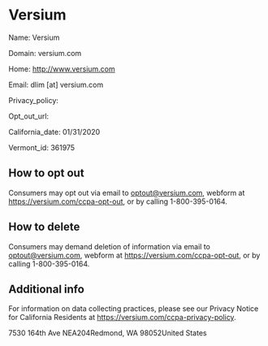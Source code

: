
# Versium

Name: Versium

Domain: versium.com

Home: http://www.versium.com

Email: dlim [at] versium.com

Privacy_policy: 

Opt_out_url: 

California_date: 01/31/2020

Vermont_id: 361975



## How to opt out

Consumers may opt out via email to optout@versium.com, webform at https://versium.com/ccpa-opt-out, or by calling 1-800-395-0164.

## How to delete

Consumers may demand deletion of information via email to optout@versium.com, webform at https://versium.com/ccpa-opt-out, or by calling 1-800-395-0164.

## Additional info

For information on data collecting practices, please see our Privacy Notice for California Residents at https://versium.com/ccpa-privacy-policy.

7530 164th Ave NEA204Redmond, WA 98052United States

